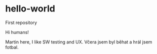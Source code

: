 # hello-world
First repository

Hi humans!

Martin here, I like SW testing and UX.
Včera jsem byl běhat a hrál jsem fotbal.
